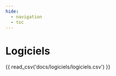 ```yaml
---
hide:
  - navigation
  - toc
---
```


<style>
  .md-content__button {
    display: none;
  }
</style>

# Logiciels

{{ read_csv('docs/logiciels/logiciels.csv') }}